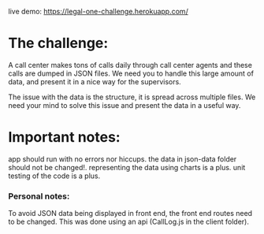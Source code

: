 live demo: https://legal-one-challenge.herokuapp.com/

<h1>The challenge:</h1>
A call center makes tons of calls daily through call center agents and these calls are dumped in JSON files. We need you to handle this large amount of data, and present it in a nice way for the supervisors.

The issue with the data is the structure, it is spread across multiple files. We need your mind to solve this issue and present the data in a useful way.


<h1>Important notes:</h1>
app should run with no errors nor hiccups.
the data in json-data folder should not be changed!.
representing the data using charts is a plus.
unit testing of the code is a plus.



<br>
<h3>Personal notes:</h1>

To avoid JSON data being displayed in front end, the front end routes need to be changed. This was done using an api (CallLog.js in the client folder). 
